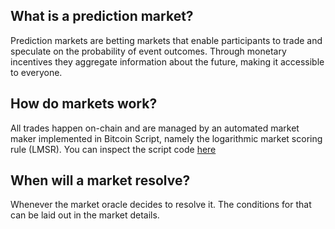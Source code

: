 ## What is a prediction market?

Prediction markets are betting markets that enable participants to trade and speculate on the probability of event outcomes.
Through monetary incentives they aggregate information about the future, making it accessible to everyone.

## How do markets work?

All trades happen on-chain and are managed by an automated market maker implemented in Bitcoin Script, namely the logarithmic market scoring rule (LMSR).
You can inspect the script code [here](https://github.com/valapm/boilerplate/blob/master/contracts/valaPM.scrypt)

## When will a market resolve?

Whenever the market oracle decides to resolve it. The conditions for that can be laid out in the market details.
